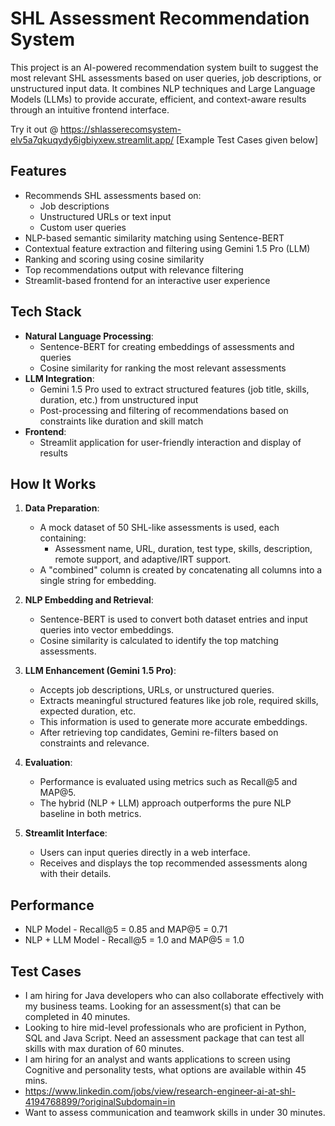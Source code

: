 # SHL Assessment Recommendation System

This project is an AI-powered recommendation system built to suggest the most relevant SHL assessments based on user queries, job descriptions, or unstructured input data. It combines NLP techniques and Large Language Models (LLMs) to provide accurate, efficient, and context-aware results through an intuitive frontend interface.

Try it out @ https://shlasserecomsystem-elv5a7qkuqydy6igbiyxew.streamlit.app/ [Example Test Cases given below]

## Features

- Recommends SHL assessments based on:
  - Job descriptions
  - Unstructured URLs or text input
  - Custom user queries
- NLP-based semantic similarity matching using Sentence-BERT
- Contextual feature extraction and filtering using Gemini 1.5 Pro (LLM)
- Ranking and scoring using cosine similarity
- Top recommendations output with relevance filtering
- Streamlit-based frontend for an interactive user experience

## Tech Stack

- **Natural Language Processing**:
  - Sentence-BERT for creating embeddings of assessments and queries
  - Cosine similarity for ranking the most relevant assessments
- **LLM Integration**:
  - Gemini 1.5 Pro used to extract structured features (job title, skills, duration, etc.) from unstructured input
  - Post-processing and filtering of recommendations based on constraints like duration and skill match
- **Frontend**:
  - Streamlit application for user-friendly interaction and display of results

## How It Works

1. **Data Preparation**:
   - A mock dataset of 50 SHL-like assessments is used, each containing:
     - Assessment name, URL, duration, test type, skills, description, remote support, and adaptive/IRT support.
   - A "combined" column is created by concatenating all columns into a single string for embedding.

2. **NLP Embedding and Retrieval**:
   - Sentence-BERT is used to convert both dataset entries and input queries into vector embeddings.
   - Cosine similarity is calculated to identify the top matching assessments.

3. **LLM Enhancement (Gemini 1.5 Pro)**:
   - Accepts job descriptions, URLs, or unstructured queries.
   - Extracts meaningful structured features like job role, required skills, expected duration, etc.
   - This information is used to generate more accurate embeddings.
   - After retrieving top candidates, Gemini re-filters based on constraints and relevance.

4. **Evaluation**:
   - Performance is evaluated using metrics such as Recall@5 and MAP@5.
   - The hybrid (NLP + LLM) approach outperforms the pure NLP baseline in both metrics.

5. **Streamlit Interface**:
   - Users can input queries directly in a web interface.
   - Receives and displays the top recommended assessments along with their details.

## Performance
- NLP Model - Recall@5 = 0.85 and MAP@5 = 0.71
- NLP + LLM Model - Recall@5 = 1.0 and MAP@5 = 1.0
  
## Test Cases 
- I am hiring for Java developers who can also collaborate effectively with my business teams. Looking
for an assessment(s) that can be completed in 40 minutes.
- Looking to hire mid-level professionals who are proficient in Python, SQL and Java Script. Need an
assessment package that can test all skills with max duration of 60 minutes.
- I am hiring for an analyst and wants applications to screen using Cognitive and personality tests,
what options are available within 45 mins.
- https://www.linkedin.com/jobs/view/research-engineer-ai-at-shl-4194768899/?originalSubdomain=in
- Want to assess communication and teamwork skills in under 30 minutes.

